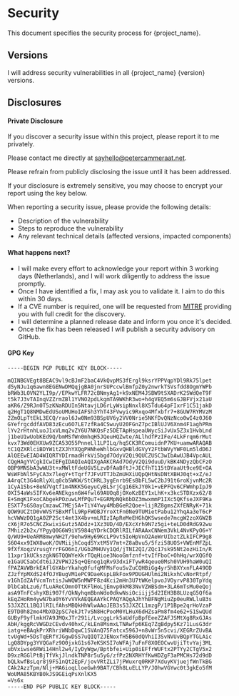 # Security

This document specifies the security process for {project_name}.

## Versions

I will address security vulnerabilities in all {project_name} {version}
versions.


## Disclosures

#### Private Disclosure 
If you discover a security issue within this project, please report it to me privately. 

Please contact me directly at [sayhello@petercammeraat.net](mailto:sayhello@petercammeraat.net). 

Please refrain from publicly disclosing the issue until it has been addressed.

If your disclosure is extremely sensitive, you may choose to encrypt your report using the key below.

When reporting a security issue, please provide the following details:

- Description of the vulnerability
- Steps to reproduce the vulnerability
- Any relevant technical details (affected versions, impacted components)

#### What happens next?

- I will make every effort to acknowledge your report within 3 working days (Netherlands), and I will work diligently to address the issue promptly. 
- Once I have identified a fix, I may ask you to validate it. I aim to do this within 30 days.
- If a CVE number is required, one will be requested from [MITRE](https://cveform.mitre.org/) providing you with full credit for the discovery.
- I will determine a planned release date and inform you once it's decided.
- Once the fix has been released I will publish a security advisory on GitHub.


#### GPG Key

```
-----BEGIN PGP PUBLIC KEY BLOCK-----

mQINBGVEgt8BEAC9vl9cBJmF2baC4VkQvpMS3fErgl9ksrYPPVqpYDl9Rk75lpet
d5yNJu1q6awn8EGENwDMQqjgBA0jnrSUPccwlBmfpZ0y2nwrkTSVsfdd8OgmYWPb
bRWb3LOVN2YLI9p//EPkwYLFR72cBNmyAg1+k9xNEM4JSBW9tSXADrK2SWdQeT9F
t5k7J3vTAInqVZZrmZBl1YVNO2pdLkgmTA9WKhR3wo+h4gVEQ5m6sGJBFVjx21aU
aKR6/Z9RJn0T5zKNaRDUIn5NtavjLD6rLyWsipNnxl8X5Tdu64pFIxrF1C51jakD
q2HgT1Q8NMDwEdUSoUMUHoIAFSh3YhT43FVwyic9Rxqo4Mfxbfr7+8GUW7RYMVzM
2ZmOLpTtEkL3ECQ/raol6Jw0Nm93BSpUV6y2VV0Nrie5NKfDvQNzNco0wI4z0J60
GYefrgcddfAVD83zEcu6O7LE7zfRa4CSwuyU20FGnZ7pcIBlUJV6Xnm4F1aghPRm
lYv2rHtnhLuoJ1xVLmq2vZY6U7NKQsFz5DETApHspeaUWycSiJvUx5Z3x1HvbLnd
j1beU1wUobKEd9Q/bmMSfWn0mhqH5JQeuHQZwte/ALlhdfPzIFe/4LkFrqm6rMut
kvx73Wd0EHXUw9ZCA53O55PnneLl1LPILq/hqSCK3RComuidnP7KU+uamwARAQAB
tC1QZXRlciBDYW1tZXJhYXQgPHNheWhlbGxvQHBldGVyY2FtbWVyYWF0Lm5ldD6J
AlQEEwEIAD4WIQRTYDIrmadHrkVi5bgd7OdyV2Qi9QUCZUSC3wIbAwUJB4VpcAUL
CQgHAgYVCgkICwIEFgIDAQIeAQIXgAAKCRAd7OdyV2Qi9duuD/kBK4NDyzQbCFzO
OBP9MNSbA3wWU3t+xMWltFdeUGV5LzvDfAaBftJ+JECfhT115tDYaaUt9ce9E+OA
WsWFbNl5FyCA3x7legY+tTqrf7JFvUTTJbZmUHXiUQpQHtNsDNtXBHJ0qt+xZ/eJ
A4rqCt3G4oRlyXLq0cb5WKW/StCHRL3ygEnrb9EsBbFL5wC2bJ91t6roKjvnMc2R
1CyA1Sbs+8eN7Vgtf1m4NKK5GeyuCyBL5rjCg16EkJY0k1+vEPFQv6CFWmhpIpJ9
OXI54aWs5IFXv6eANEkgsn6W4fwl69AUOq8jOXoKzBEY1xLhK+x3kcSTDXzx62/8
E+SmgK1FxoCAbgekPOzuwLMfPQuT+EGRMpNQk6bDZ3mwxmmP1IXc5QKfseJXF9Ka
ESXT7sGS0ayCmzawC7MEj5A+TiY4Ywy4MbBGeR2Qoe+lijRZ8gmsZXfENRyK+71k
QOW9UCZtD0vWVSYSBxMflL9RpFWOBJYroXtFn0Ne9TUMietPabu12YhqAa3eT6cP
hcVWWzDQ1gA0ZP2Sct4mt3X4bv+mLRIzIApReMeEHGhQKSwsede7mcgW2zoXGW2B
cX6jR7o5CNCZkwixiGutz5ADdz+1Xz3UD/4D/EXcXrh9N7z5gi+teLD0dRdG92wu
7Mhiz2b2x/YPgyQ0G6W9iV5984qYDrkCDQRlRILfARAAxCNNem3VkL4NvKPyO6+Y
Q/WU9+UeARM8mwyNH2T/9ehw9Hy69KcLP9vt5IoHpVnO2AeWrUIbztZLkIFCP9g8
S6O4xx9IWX8woK/OVMiijhCoqdSYxtM5V7mt+Z8aBvu5/5fzi58UOS+VWEnMFZpL
9fXfXoqzVrusgYrrFGO6nI/UGb2MHUVy1Qd/jTNI2QI/ZQc17sk95Nt2ozHiIn/R
11xpr1kUCkszgkN6TQQWYeXkrTQqHioe3NooGmfznf+tvIfFboC+OhHq/wrXQGfQ
e1GaUCSabCdt6iJ2VPWJ25q+QEnog1qRv93dxiFTywR4qeue0Msh0VUH9haW0uQI
fPAZAVWBrkEAflGYAbrYkahq0fufqMFMsFouSvZuCQHBiGg4yr5hBXYxnFLA49OD
ZJzfYpMXdS24fOJYBugVM1ePC9DaeKspLBkFox9PDUGHUlmi2NikxhCvNorRtpf/
v1GhIdZAfVcmTntisJwWQW5nMWPF8z4Kci2mHn3U7tWKelpvoJVOyrvP830TpYdq
DlbCabLzu6/fLuAReCOmnOTtKFlHoLjEmvp0kM83NvVZWBSdm+3LA6mTsMu0eQoj
asA9TnFCshyXBi907f/QkNyhqmBbnWdo0dkwNsiOciijj5d2IEH3B8LUzqG5Qf6a
kEqZHoRm4ywN7ba0Y6YvVVkAEQEAAYkCPAQYAQgAJhYhBFNgMiuZp0euRWLluB3s
53JXZCL1BQJlRILfAhsMBQkHhWlwAAoJEB3s53JXZCL1mzgP/1P1Bpe2qrHoVzaP
E9TD0h82mo4MbXD2pSC7ekJt7vSN8HcPooM0YLHuX6dHZsaPm8fm4e62+S1SwQUd
GUByF9yflmkH7A9JMQxJTr291i/LvcggLrk5aUdfpBpfEeeZZAFJSMtXg8RxGJAs
AbH/kggRcVWGDzCEvdv40hxC/kLEn8MsmxLTNAwfp6KEq7ZgBdpy5Kz71LusG3dr
iatg+eBAqkPrXRhriWNbDqwC1SVAnQ75Fatcx596J+n8vWr5n5cvi/XEGRrZUvBA
tvUgWd+5DsTqERfYJGgwDSS7uQIQT2JENoxfH5B60dQVhiI3SvNVUvBQpYTGLAic
LgQ8DYpg3YVQGaFz9O0jxkG1s67eKSKSI7oWFAj7uFnF8XOEOCwvUjiTtvYaj3ML
ubVxiwse6RWi14Hnl2w4/IyDyWgw/Bptbfei+Uip0iEFfrWUFtx2PTYy2CTgV5x2
D9xzRGGlPtBjTfVkjJlndkTNP8r5u5yG/zfPz2NXRHYfKwHDZgF3aPMCHs72d9dD
bQLkwfBsLqr8j9FS1nQt2EpF/jovVRtZLi7jPWuxrq0RKP7XduyKVjuejfWnTkBG
CAk2AzzTpm/Nlj+MA6ioqLloeGwh9BAT/CBh8LuELLYP/JOhwVGYwc0t3gkEo5fM
WoUMA85KBYB0kJS9GEiqPsXnlKX5
=Vs6x
-----END PGP PUBLIC KEY BLOCK-----
```
